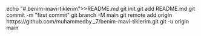echo "# benim-mavi-tiklerim">>README.md
git init
git add README.md
git commit -m "first commit"
git branch -M main
git remote add origin htttps://github.com/muhammedby._7/benim-mavi-tiklerim.git
git -u origin main
